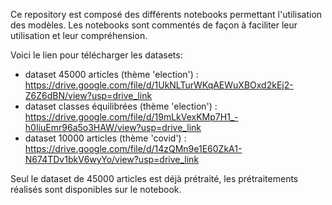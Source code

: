 Ce repository est composé des différents notebooks permettant l'utilisation des modèles.
Les notebooks sont commentés de façon à faciliter leur utilisation et leur compréhension.

Voici le lien pour télécharger les datasets: 
  - dataset 45000 articles (thème 'election') : https://drive.google.com/file/d/1UkNLTurWKqAEWuXBOxd2kEj2-Z6Z6dBN/view?usp=drive_link
  - dataset classes équilibrées (thème 'election') : https://drive.google.com/file/d/19mLkVexKMp7H1_-h0IiuEmr96a5o3HAW/view?usp=drive_link
  - dataset 10000 articles (thème 'covid') : https://drive.google.com/file/d/14zQMn9e1E60ZkA1-N674TDv1bkV6wyYo/view?usp=drive_link

Seul le dataset de 45000 articles est déjà prétraité, les prétraitements réalisés sont disponibles sur le notebook.
